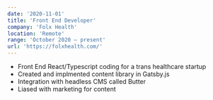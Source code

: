 ```yaml
---
date: '2020-11-01'
title: 'Front End Developer'
company: 'Folx Health'
location: 'Remote'
range: 'October 2020 – present'
url: 'https://folxhealth.com/'
---
```


- Front End React/Typescript coding for a trans healthcare startup
- Created and implmented content library in Gatsby.js
- Integration with headless CMS called Butter
- Liased with marketing for content